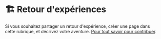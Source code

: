 # 🏗️ Retour d'expériences

Si vous souhaitez partager un retour d'expérience, créer une page dans cette rubrique, et décrivez votre aventure. [Pour tout savoir pour contribuer](communaute-agile-bim/contribuer.md).

